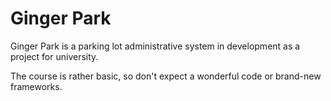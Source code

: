 Ginger Park
=============

Ginger Park is a parking lot administrative system in development as a project for university.

The course is rather basic, so don't expect a wonderful code or brand-new frameworks.
